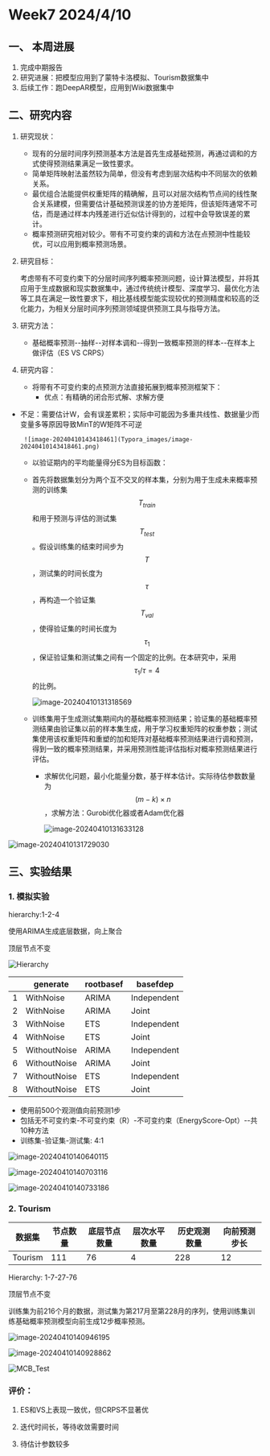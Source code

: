 # Week7 2024/4/10

## 一、 本周进展

1. 完成中期报告
2. 研究进展：把模型应用到了蒙特卡洛模拟、Tourism数据集中
3. 后续工作：跑DeepAR模型，应用到Wiki数据集中

## 二、研究内容

1. 研究现状：

   * 现有的分层时间序列预测基本方法是首先生成基础预测，再通过调和的方式使得预测结果满足一致性要求。
   * 简单矩阵映射法虽然较为简单，但没有考虑到层次结构中不同层次的依赖关系。
   * 最优组合法能提供权重矩阵的精确解，且可以对层次结构节点间的线性聚合关系建模，但需要估计基础预测误差的协方差矩阵，但该矩阵通常不可估，而是通过样本内残差进行近似估计得到的，过程中会导致误差的累计。
   * 概率预测研究相对较少。带有不可变约束的调和方法在点预测中性能较优，可以应用到概率预测场景。

2. 研究目标：

   考虑带有不可变约束下的分层时间序列概率预测问题，设计算法模型，并将其应用于生成数据和现实数据集中，通过传统统计模型、深度学习、最优化方法等工具在满足一致性要求下，相比基线模型能实现较优的预测精度和较高的泛化能力，为相关分层时间序列预测领域提供预测工具与指导方法。

3. 研究方法：

   * 基础概率预测--抽样--对样本调和--得到一致概率预测的样本--在样本上做评估（ES VS CRPS）

4. 研究内容：

   * 将带有不可变约束的点预测方法直接拓展到概率预测框架下：
     * 优点：有精确的闭合形式解、求解方便
     
* 不足：需要估计W，会有误差累积；实际中可能因为多重共线性、数据量少而变量多等原因导致MinT的W矩阵不可逆
     
       ![image-20240410143418461](Typora_images/image-20240410143418461.png)
  
   * 以验证期内的平均能量得分ES为目标函数：
  * 首先将数据集划分为两个互不交叉的样本集，分别为用于生成未来概率预测的训练集 $$ T_{train} $$和用于预测与评估的测试集$$ T_{test} $$。假设训练集的结束时间步为$$ T $$，测试集的时间长度为$$ \tau $$，再构造一个验证集$$ T_{val} $$，使得验证集的时间长度为$$ \tau_{1} $$，保证验证集和测试集之间有一个固定的比例。在本研究中，采用$$ \tau_1/{\tau}=4 $$的比例。
   
    ![image-20240410131318569](Typora_images/image-20240410131318569.png)
   
  * 训练集用于生成测试集期间内的基础概率预测结果；验证集的基础概率预测结果由验证集以前的样本集生成，用于学习权重矩阵的权重参数；测试集使用该权重矩阵和重塑的加和矩阵对基础概率预测结果进行调和预测，得到一致的概率预测结果，并采用预测性能评估指标对概率预测结果进行评估。
   
     * 求解优化问题，最小化能量分数，基于样本估计。实际待估参数数量为$$ (m-k)\times{n} $$，求解方法：Gurobi优化器或者Adam优化器
   
       ![image-20240410131633128](Typora_images/image-20240410131633128.png)

![image-20240410131729030](Typora_images/image-20240410131729030.png)

## 三、实验结果

### 1. 模拟实验

hierarchy:1-2-4

使用ARIMA生成底层数据，向上聚合

顶层节点不变

![Hierarchy](Typora_images/Hierarchy.png)

|      | generate     | rootbasef | basefdep    |
| ---- | ------------ | --------- | ----------- |
| 1    | WithNoise    | ARIMA     | Independent |
| 2    | WithNoise    | ARIMA     | Joint       |
| 3    | WithNoise    | ETS       | Independent |
| 4    | WithNoise    | ETS       | Joint       |
| 5    | WithoutNoise | ARIMA     | Independent |
| 6    | WithoutNoise | ARIMA     | Joint       |
| 7    | WithoutNoise | ETS       | Independent |
| 8    | WithoutNoise | ETS       | Joint       |

* 使用前500个观测值向前预测1步
* 包括无不可变约束-不可变约束（R）-不可变约束（EnergyScore-Opt）--共10种方法
* 训练集-验证集-测试集: 4:1

![image-20240410140640115](Typora_images/image-20240410140640115.png)

![image-20240410140703116](Typora_images/image-20240410140703116.png)

![image-20240410140733186](Typora_images/image-20240410140733186.png)



### 2. Tourism

| 数据集  | 节点数量 | 底层节点数量 | 层次水平数量 | 历史观测数量 | 向前预测步长 |
| ------- | -------- | ------------ | ------------ | ------------ | ------------ |
| Tourism | 111      | 76           | 4            | 228          | 12           |

Hierarchy: 1-7-27-76

顶层节点不变

训练集为前216个月的数据，测试集为第217月至第228月的序列，使用训练集训练基础概率预测模型向前生成12步概率预测。

![image-20240410140946195](Typora_images/image-20240410140946195.png)

![image-20240410140928862](Typora_images/image-20240410140928862.png)

![MCB_Test](Typora_images/MCB_Test.png)

### 评价：

1. ES和VS上表现一致优，但CRPS不显著优

2. 迭代时间长，等待收敛需要时间

3. 待估计参数较多

   